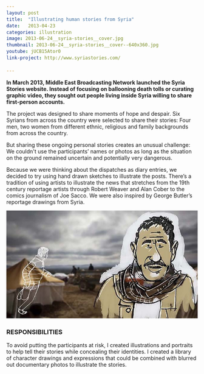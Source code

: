```yaml
---
layout: post
title:  "Illustrating human stories from Syria"
date:   2013-04-23
categories: illustration
image: 2013-06-24__syria-stories__cover.jpg
thumbnail: 2013-06-24__syria-stories__cover--640x360.jpg
youtube: jUCB15Ator0
link-project: http://www.syriastories.com/

---
```

**In March 2013, Middle East Broadcasting Network launched the Syria Stories website. Instead of focusing on ballooning death tolls or curating graphic video, they sought out people living inside Syria willing to share first-person accounts.**

The project was designed to share moments of hope and despair. Six Syrians from across the country were selected to share their stories: Four men, two women from different ethnic, religious and family backgrounds from across the country.

But sharing these ongoing personal stories creates an unusual challenge: We couldn't use the participants’ names or photos as long as the situation on the ground remained uncertain and potentially very dangerous. 

Because we were thinking about the dispatches as diary entries, we decided to try using hand drawn sketches to illustrate the posts. There’s a tradition of using artists to illustrate the news that stretches from the 19th century reportage artists through Robert Weaver and Alan Cober to the comics journalism of Joe Sacco. We were also inspired by George Butler’s reportage drawings from Syria.

<img src="/img/2013-06-24__syria-stories__sample--640x360.jpg"/>

### RESPONSIBILITIES

To avoid putting the participants at risk, I created illustrations and portraits to help tell their stories while concealing their identities. I created a library of character drawings and expressions that could be combined with blurred out documentary photos to illustrate the stories.